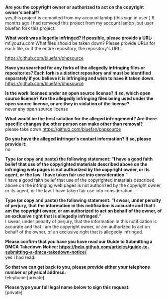 **Are you the copyright owner or authorized to act on the copyright owner's behalf?**  
yes,this project is commited from my account lambp (this sign in user )
9 months ago I had remvoed this project from my account lambp ,but user bluefan fork this project.

**What work was allegedly infringed? If possible, please provide a URL:**  
mf.youzu.com
What files should be taken down? Please provide URLs for each file, or if the entire repository, the repository's URL:

https://github.com/bluefan/phpsource

**Have you searched for any forks of the allegedly infringing files or repositories? Each fork is a distinct repository and must be identified separately if you believe it is infringing and wish to have it taken down.**  
https://github.com/bluefan/phpsource

**Is the work licensed under an open source license? If so, which open source license? Are the allegedly infringing files being used under the open source license, or are they in violation of the license?**  
never any open source license

**What would be the best solution for the alleged infringement? Are there specific changes the other person can make other than removal?**  
please take down https://github.com/bluefan/phpsource

**Do you have the alleged infringer's contact information? If so, please provide it:**  
no

**Type (or copy and paste) the following statement: "I have a good faith belief that use of the copyrighted materials described above on the infringing web pages is not authorized by the copyright owner, or its agent, or the law. I have taken fair use into consideration."**  
I have a good faith belief that use of the copyrighted materials described above on the infringing web pages is not authorized by the copyright owner, or its agent, or the law. I have taken fair use into consideration.

**Type (or copy and paste) the following statement: "I swear, under penalty of perjury, that the information in this notification is accurate and that I am the copyright owner, or am authorized to act on behalf of the owner, of an exclusive right that is allegedly infringed."**  
I swear, under penalty of perjury, that the information in this notification is accurate and that I am the copyright owner, or am authorized to act on behalf of the owner, of an exclusive right that is allegedly infringed.

**Please confirm that you have you have read our Guide to Submitting a DMCA Takedown Notice: https://help.github.com/articles/guide-to-submitting-a-dmca-takedown-notice/**  
yes I had read.

**So that we can get back to you, please provide either your telephone number or physical address:**  
telephone:[private]

**Please type your full legal name below to sign this request:**  
[private]

